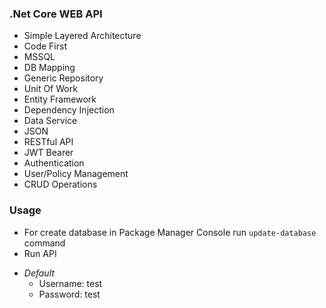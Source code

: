 ### .Net Core WEB API
- Simple Layered Architecture
- Code First
- MSSQL
- DB Mapping
- Generic Repository
- Unit Of Work
- Entity Framework
- Dependency Injection
- Data Service
- JSON
- RESTful API
- JWT Bearer
- Authentication
- User/Policy Management
- CRUD Operations

### Usage

- For create database in Package Manager Console run `update-database` command
- Run API
+ *Default*
	* Username: test
	* Password: test
